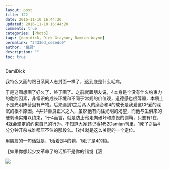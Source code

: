 ```yaml
---
layout: post
title: 122
date: 2016-11-10 16:44:20
updated: 2016-11-10 16:44:20
comments: true
categories: [Photo]
tags: [damidick, Dick Grayson, Damian Wayne]
permalink: "2433ed_ce3edc0"
author: "猫厨"
description: ""
toc: true
---
```


<p>DamiDick</p> 
<p>我特么又画的跟日系同人志封面一样了，这到底是什么毛病。</p> 
<p>于是这图想画了好久了，终于画了。之前就跟朋友说，4本身是个没有什么约束力的危险因素，非常识的成长环境和不同于常规的价值观，道德感也很薄弱，本质上不是光明阵营固有产物。后来遇到1之后两人的磨合和4的成长是我爱这CP爱的深沉的根本原因。4并非善良正义之人，虽然他有向往光明的渴望，而他与生俱来的硬刺确实难以约束，1于4而言，就是防止他走向破坏和崩毁的剑鞘，只要有1在，4就会坚定的约束自己的行为。不知道大家还记得N52Damian刊里，1死了之后4分分钟开杀戒谁都压不住的那段么。1对4就是这么关键的一个定位。</p> 
<p>用朋友的一句话就是，1活着是4的鞘，1死了是4的锁。</p> 
<p>【如果你想起少女革命了的话那不是你的错觉【滚</p>

![](https://nos.netease.com/imglf0/img/cVZNdzJtQk9JV2NhYVpkZldKRVhQVlgwbm9PNXA2eE1XNU54dmg2OTNhMVdVeWtEeHRIOTl3PT0.jpg)